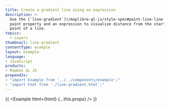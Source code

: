 ```yaml
---
title: Create a gradient line using an expression
description: >-
  Use the [`line-gradient`](/maplibre-gl-js/style-spec#paint-line-line-gradient)
  paint property and an expression to visualize distance from the starting
  point of a line.
topics:
  - Layers
thumbnail: line-gradient
contentType: example
layout: example
language:
- JavaScript
products:
- Mapbox GL JS
prependJs:
- "import Example from '../../components/example';"
- "import html from './line-gradient.html';"
---
```


{{ <Example html={html} {...this.props} /> }}
